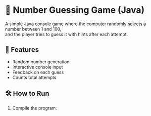 # 🎯 Number Guessing Game (Java)

A simple Java console game where the computer randomly selects a number between 1 and 100,  
and the player tries to guess it with hints after each attempt.

## 🧠 Features
- Random number generation  
- Interactive console input  
- Feedback on each guess  
- Counts total attempts  

## 🛠️ How to Run
1. Compile the program:
